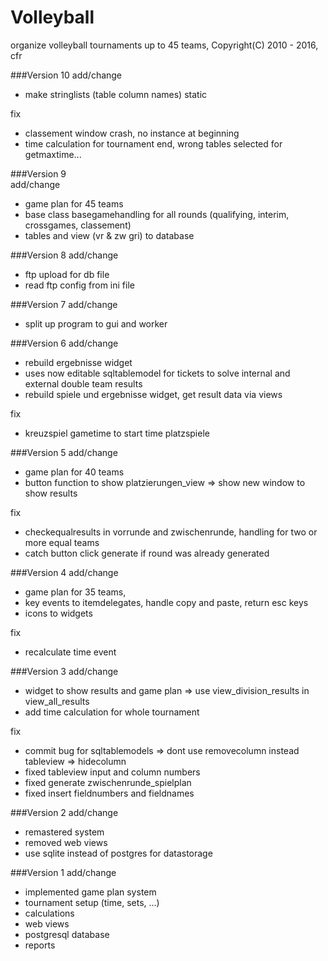 # Volleyball
organize volleyball tournaments up to 45 teams, Copyright(C) 2010 - 2016, cfr

###Version 10
add/change
- make stringlists (table column names) static 

fix
- classement window crash, no instance at beginning
- time calculation for tournament end, wrong tables selected for getmaxtime...

###Version 9  
add/change
- game plan for 45 teams
- base class basegamehandling for all rounds (qualifying, interim, crossgames, classement)
- tables and view (vr & zw gri) to database

###Version 8
add/change
- ftp upload for db file
- read ftp config from ini file

###Version 7
add/change
- split up program to gui and worker

###Version 6
add/change
- rebuild ergebnisse widget
- uses now editable sqltablemodel for tickets to solve internal and external double team results
- rebuild spiele und ergebnisse widget, get result data via views

fix
- kreuzspiel gametime to start time platzspiele

###Version 5
add/change
- game plan for 40 teams
- button function to show platzierungen_view => show new window to show results

fix
- checkequalresults in vorrunde and zwischenrunde, handling for two or more equal teams
- catch button click generate if round was already generated

###Version 4
add/change
- game plan for 35 teams,
- key events to itemdelegates, handle copy and paste, return esc keys
- icons to widgets

fix
- recalculate time event

###Version 3
add/change
- widget to show results and game plan => use view_division_results in view_all_results
- add time calculation for whole tournament

fix
- commit bug for sqltablemodels => dont use removecolumn instead tableview => hidecolumn
- fixed tableview input and column numbers
- fixed generate zwischenrunde_spielplan
- fixed insert fieldnumbers and fieldnames

###Version 2
add/change
- remastered system
- removed web views
- use sqlite instead of postgres for datastorage

###Version 1
add/change
- implemented game plan system
- tournament setup (time, sets, ...)
- calculations
- web views
- postgresql database
- reports
